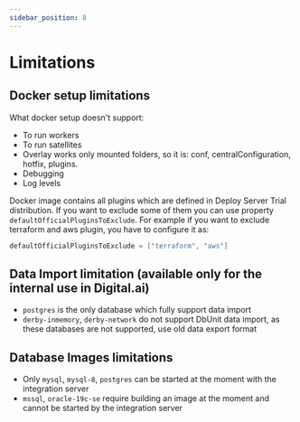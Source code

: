 ```yaml
---
sidebar_position: 8
---
```


# Limitations

## Docker setup limitations

What docker setup doesn't support:

* To run workers
* To run satellites
* Overlay works only mounted folders, so it is: conf, centralConfiguration, hotfix, plugins.
* Debugging
* Log levels

Docker image contains all plugins which are defined in Deploy Server Trial distribution.
If you want to exclude some of them you can use property `defaultOfficialPluginsToExclude`.
For example if you want to exclude terraform and aws plugin, you have to configure it as: 

```groovy
defaultOfficialPluginsToExclude = ["terraform", "aws"]
```

## Data Import limitation (available only for the internal use in Digital.ai)

* `postgres` is the only database which fully support data import
* `derby-inmemory`, `derby-network` do not support DbUnit data import, 
as these databases are not supported, use old data export format

## Database Images limitations
* Only  `mysql`, `mysql-8`, `postgres` can be started at the moment with the integration server
* `mssql`, `oracle-19c-se` require building an image at the moment and cannot be started by the integration server
